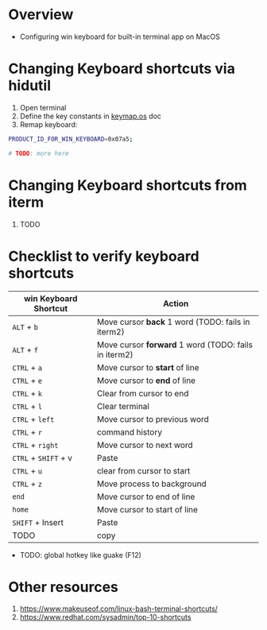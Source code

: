 # Overview
- Configuring win keyboard for built-in terminal app on MacOS


# Changing Keyboard shortcuts via hidutil
1. Open terminal
1. Define the key constants in [keymap.os](./keymap.os.md) doc
1. Remap keyboard:
```sh
PRODUCT_ID_FOR_WIN_KEYBOARD=0x07a5;

# TODO: more here
```


# Changing Keyboard shortcuts from iterm
1. TODO


# Checklist to verify keyboard shortcuts
|win Keyboard Shortcut|Action|
|---|---|
|`ALT` + `b`|Move cursor **back** 1 word (TODO: fails in iterm2)|
|`ALT` + `f`|Move cursor **forward** 1 word (TODO: fails in iterm2)|
|`CTRL` + `a`|Move cursor to **start** of line|
|`CTRL` + `e`|Move cursor to **end** of line|
|`CTRL` + `k`|Clear from cursor to end|
|`CTRL` + `l`|Clear terminal|
|`CTRL` + `left`|Move cursor to previous word|
|`CTRL` + `r`|command history|
|`CTRL` + `right`|Move cursor to next word|
|`CTRL` + `SHIFT` + v|Paste|
|`CTRL` + `u`|clear from cursor to start|
|`CTRL` + `z`|Move process to background|
|`end`|Move cursor to end of line|
|`home`|Move cursor to start of line|
|`SHIFT` + Insert|Paste|
|TODO|copy|


- TODO: global hotkey like guake (F12)


# Other resources
1. https://www.makeuseof.com/linux-bash-terminal-shortcuts/
1. https://www.redhat.com/sysadmin/top-10-shortcuts
